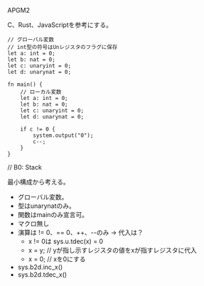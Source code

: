 APGM2

C、Rust、JavaScriptを参考にする。

```apgm2
// グローバル変数
// int型の符号はUnレジスタのフラグに保存
let a: int = 0;
let b: nat = 0;
let c: unaryint = 0;
let d: unarynat = 0;

fn main() {
    // ローカル変数
    let a: int = 0;
    let b: nat = 0;
    let c: unaryint = 0;
    let d: unarynat = 0;

    if c != 0 {
        system.output("0");
        c--;
    }
}
```

// B0: Stack

最小構成から考える。

- グローバル変数。
- 型はunarynatのみ。
- 関数はmainのみ宣言可。
- マクロ無し
- 演算は != 0、== 0、++、--のみ → 代入は？
  - x != 0は sys.u.tdec(x) = 0
  - x = y; // yが指し示すレジスタの値をxが指すレジスタに代入
  - x = 0; // xを0にする
- sys.b2d.inc_x()
- sys.b2d.tdec_x()
